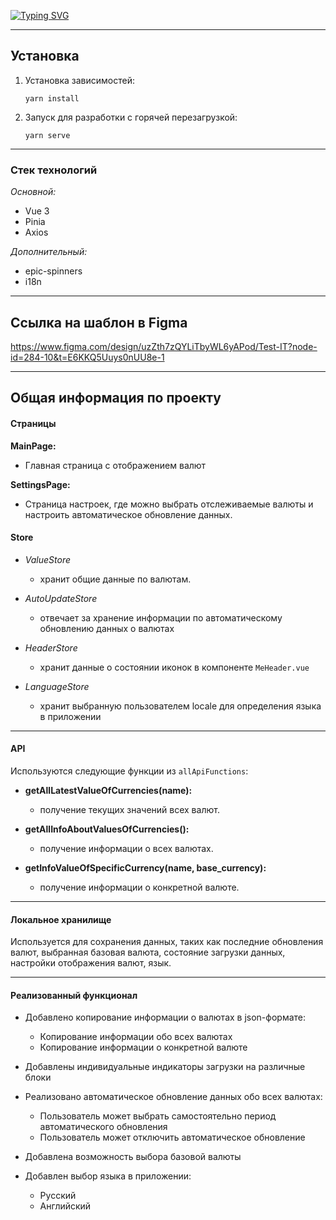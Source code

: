 <a href="https://git.io/typing-svg"><img src="https://readme-typing-svg.herokuapp.com?font=Fira+Code&duration=1000&pause=1000&color=36AFF7&random=false&width=435&lines=%D0%92%D0%B0%D0%BB%D1%8E%D1%82%D0%B0;%D0%9F%D1%80%D0%B8%D0%BB%D0%BE%D0%B6%D0%B5%D0%BD%D0%B8%D0%B5+%D0%B4%D0%BB%D1%8F+%D0%BE%D1%82%D1%81%D0%BB%D0%B5%D0%B6%D0%B8%D0%B2%D0%B0%D0%BD%D0%B8%D1%8F+%D0%B2%D0%B0%D0%BB%D1%8E%D1%82" alt="Typing SVG" /></a>

---

## Установка

1. Установка зависимостей:
    
    ```
    yarn install
    
    ```
    
2. Запуск для разработки с горячей перезагрузкой:
    
    ```
    yarn serve
    
    ```

--- 

### Стек технологий
 *Основной:* 
 - Vue 3
 - Pinia
 - Axios
  
*Дополнительный:*
- epic-spinners
- i18n

---

## Ссылка на шаблон в Figma

https://www.figma.com/design/uzZth7zQYLiTbyWL6yAPod/Test-IT?node-id=284-10&t=E6KKQ5Uuys0nUU8e-1

---

## Общая информация по проекту

#### Страницы

**MainPage:** 
- Главная страница с отображением валют

 **SettingsPage:**
 - Страница настроек, где можно выбрать отслеживаемые валюты и настроить автоматическое обновление данных.

#### Store
- *ValueStore* 
	- хранит общие данные по валютам.

- *AutoUpdateStore* 
	- отвечает за хранение информации по автоматическому обновлению данных о валютах

- *HeaderStore* 
	- хранит данные о состоянии иконок в компоненте `MeHeader.vue`

- *LanguageStore* 
	- хранит выбранную пользователем locale для определения языка в приложении

---

#### API

Используются следующие функции из `allApiFunctions`:

- **getAllLatestValueOfCurrencies(name):** 
	- получение текущих значений всех валют.
  
- **getAllInfoAboutValuesOfCurrencies():** 
	- получение информации о всех валютах.
  
- **getInfoValueOfSpecificCurrency(name, base_currency):**
	- получение информации о конкретной валюте.

--- 

#### Локальное хранилище

Используется для сохранения данных, таких как последние обновления валют, выбранная базовая валюта, состояние загрузки данных, настройки  отображения валют, язык.

---

#### Реализованный функционал

- Добавлено копирование информации о валютах в json-формате:
	- Копирование информации обо всех валютах
	- Копирование информации о конкретной валюте

- Добавлены индивидуальные индикаторы загрузки на различные блоки 

- Реализовано автоматическое обновление данных обо всех валютах:
	- Пользователь может выбрать самостоятельно период автоматического обновления 
	- Пользователь может отключить автоматическое обновление

- Добавлена возможность выбора базовой валюты

- Добавлен выбор языка в приложении:
	- Русский
	- Английский
